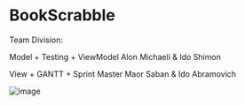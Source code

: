﻿# BookScrabble
 
 Team Division:
 
 Model + Testing + ViewModel
 Alon Michaeli & Ido Shimon
 
 View + GANTT + Sprint Master
 Maor Saban & Ido Abramovich
 
 ![image](https://github.com/Aleph-1/BookScrabble/assets/72668037/c8cf2b2d-d223-492f-8fcb-4c0ba19c6f4d)

